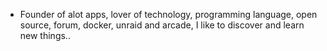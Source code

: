 - Founder of alot apps, lover of technology, programming language, open source, forum, docker, unraid and arcade, I like to discover and learn new things..
  <br>


































